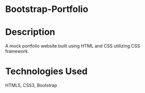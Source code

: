 # Bootstrap-Portfolio

# Description
A mock portfolio website built using HTML and CSS utilizing CSS framework.

# Technologies Used
HTML5, CSS3, Bootstrap
